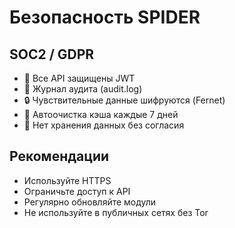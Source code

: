 # Безопасность SPIDER

## SOC2 / GDPR
- 🔐 Все API защищены JWT
- 📜 Журнал аудита (audit.log)
- 🔒 Чувствительные данные шифруются (Fernet)
- 🧹 Автоочистка кэша каждые 7 дней
- 🚫 Нет хранения данных без согласия

## Рекомендации
- Используйте HTTPS
- Ограничьте доступ к API
- Регулярно обновляйте модули
- Не используйте в публичных сетях без Tor